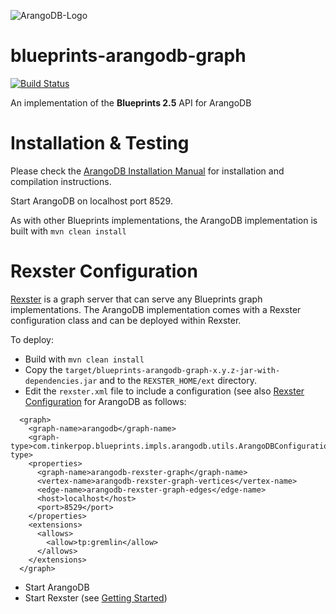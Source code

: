 ![ArangoDB-Logo](https://www.arangodb.org/wp-content/uploads/2012/10/logo_arangodb_transp.png)

blueprints-arangodb-graph
=========================

[![Build Status](https://secure.travis-ci.org/triAGENS/blueprints-arangodb-graph.png)](http://travis-ci.org/triAGENS/blueprints-arangodb-graph)

An implementation of the __Blueprints 2.5__ API for ArangoDB

Installation & Testing
=======================

Please check the
[ArangoDB Installation Manual](http://www.arangodb.org/manuals/current/InstallManual.html)
for installation and compilation instructions.

Start ArangoDB on localhost port 8529.

As with other Blueprints implementations, the ArangoDB implementation is built with
	```mvn clean install```

Rexster Configuration
=====================

[Rexster](http://rexster.tinkerpop.com) is a graph server that can serve any Blueprints graph implementations. The ArangoDB implementation comes with a Rexster configuration class and can be deployed within Rexster.

To deploy:

* Build with `mvn clean install`
* Copy the `target/blueprints-arangodb-graph-x.y.z-jar-with-dependencies.jar` and to the `REXSTER_HOME/ext` directory.
* Edit the `rexster.xml` file to include a configuration (see also [Rexster Configuration](https://github.com/tinkerpop/rexster/wiki/Rexster-Configuration) for ArangoDB as follows:

```text
  <graph>
    <graph-name>arangodb</graph-name>
    <graph-type>com.tinkerpop.blueprints.impls.arangodb.utils.ArangoDBConfiguration</graph-type>
    <properties>
      <graph-name>arangodb-rexster-graph</graph-name>
      <vertex-name>arangodb-rexster-graph-vertices</vertex-name>
      <edge-name>arangodb-rexster-graph-edges</edge-name>
      <host>localhost</host>
      <port>8529</port>
    </properties>
    <extensions>
      <allows>
        <allow>tp:gremlin</allow>
      </allows>
    </extensions>
  </graph>
```

* Start ArangoDB
* Start Rexster (see [Getting Started](https://github.com/tinkerpop/rexster/wiki/Getting-Started))
